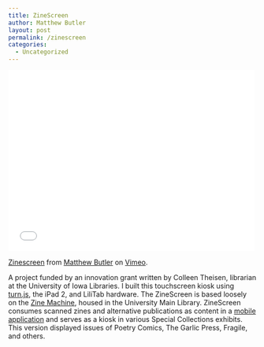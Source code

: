 ```yaml
---
title: ZineScreen
author: Matthew Butler
layout: post
permalink: /zinescreen
categories:
  - Uncategorized
---
```

<iframe src="//player.vimeo.com/video/76443614" width="500" height="368" frameborder="0" webkitallowfullscreen mozallowfullscreen allowfullscreen></iframe> <p><a href="http://vimeo.com/76443614">Zinescreen</a> from <a href="http://vimeo.com/mbutler">Matthew Butler</a> on <a href="https://vimeo.com">Vimeo</a>.</p>

A project funded by an innovation grant written by Colleen Theisen, librarian at the University of Iowa Libraries. I built this touchscreen kiosk using [turn.js], the iPad 2, and LiliTab hardware. The ZineScreen is based loosely on the [Zine Machine], housed in the University Main Library. ZineScreen consumes scanned zines and alternative publications as content in a [mobile application] and serves as a kiosk in various Special Collections exhibits. This version displayed issues of Poetry Comics, The Garlic Press, Fragile, and others.

[turn.js]:http://www.turnjs.com/
[Zine Machine]:http://www.lib.uiowa.edu/preservation/zine/
[mobile application]:https://github.com/ui-libraries/zinescreen
